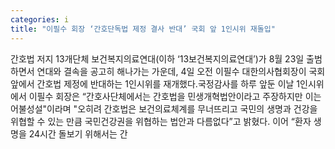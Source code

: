 ```yaml
---
categories: i
title: "이필수 회장 ‘간호단독법 제정 결사 반대’ 국회 앞 1인시위 재돌입"
---
```

간호법 저지 13개단체 보건복지의료연대(이하 ‘13보건복지의료연대’)가 8월 23일 출범하면서 연대와 결속을 공고히 해나가는 가운데, 4일 오전 이필수 대한의사협회장이 국회 앞에서 간호법 제정에 반대하는 1인시위를 재개했다.국정감사를 하루 앞둔 이날 1인시위에서 이필수 회장은 “간호사단체에서는 간호법을 민생개혁법안이라고 주장하지만 이는 어불성설"이라며 "오히려 간호법은 보건의료체계를 무너뜨리고 국민의 생명과 건강을 위협할 수 있는 만큼 국민건강권을 위협하는 법안과 다름없다”고 밝혔다. 이어 “환자 생명을 24시간 돌보기 위해서는 간